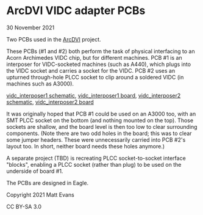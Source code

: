 # ArcDVI VIDC adapter PCBs
30 November 2021


Two PCBs used in the [ArcDVI](https://github.com/evansm7/ArcDVI) project.

These PCBs (#1 and #2) both perform the task of physical interfacing to an Acorn Archimedes VIDC chip, but for different machines.  PCB #1 is an interposer for VIDC-socketed machines (such as A440), which plugs into the VIDC socket and carries a socket for the VIDC.  PCB #2 uses an upturned through-hole PLCC socket to clip around a soldered VIDC (in machines such as A3000).

[vidc_interposer1 schematic](doc/vidc_interposer1.pdf), [vidc_interposer1 board](doc/vidc_interposer1_brd.pdf), [vidc_interposer2 schematic](doc/vidc_interposer2-PTH.pdf),
[vidc_interposer2 board](doc/vidc_interposer2-PTH_brd.pdf)

It was originally hoped that PCB #1 could be used on an A3000 too, with an SMT PLCC socket on the bottom (and nothing mounted on the top).  Those sockets are shallow, and the board level is then too low to clear surrounding components.  (Note there are two odd holes in the board; this was to clear some jumper headers.  These were unnecessarily carried into PCB #2's layout too.  In short, neither board needs these holes anymore.)

A separate project (TBD) is recreating PLCC socket-to-socket interface "blocks", enabling a PLCC socket (rather than plug) to be used on the underside of board #1.

The PCBs are designed in Eagle.

Copyright 2021 Matt Evans

CC BY-SA 3.0